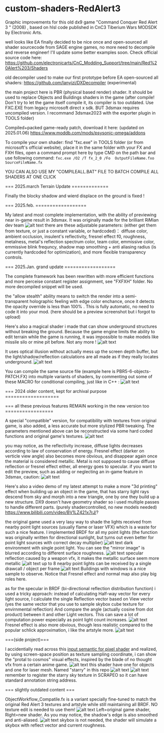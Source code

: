 # custom-shaders-RedAlert3
Graphic improvements for this old dx9 game "Command Conquer Red Alert 3 " (2008) , based on hlsl code published in CnC3 Tiberium Wars MODSDK by Electronic Arts.

well looks like EA finally decided to be nice once and open-sourced all shader sourcecode from SAGE engine games, no more need to decompile and reverse engineer! I'll update some better examples soon. Check official source code here:  https://github.com/electronicarts/CnC_Modding_Support/tree/main/Red%20Alert%203/Shaders

old decompiler used to make our first prototype before EA open-sourced all shaders: https://github.com/lanyizi/DXDecompiler (experimental)

the main project here is PBR (physical based render) shader. It should be used to replace Objects and Buildings shaders in the game 
(after compile! Don't try to let the game itself compile it, its compiler is too outdated. Use FXC.EXE from legacy microsoft direct x sdk. BUT 3dsmax requires uncompiled version. I recommand 3dsmax2023 with the exporter plugin in TOOLS folder)

Compiled+packed game-ready patch, download it here: (updated on 2025.01.06) https://www.moddb.com/mods/psysonic-omega/addons

To compile your own shader: find "fxc.exe" in TOOLS folder (or from microsoft's official website), place it in the same folder with your FX and FXH files, open a command prompt here by type CMD on the path bar and use following command: ` fxc.exe /O2 /T fx_2_0 /Fo  OutputFileName.fxo   SourceFileName.fx  `

YOU CAN ALSO USE MY "COMPILEALL.BAT" FILE TO BATCH COMPILE ALL SHADERS AT ONE CLICK

=== 2025.march  Terrain Update =============

Finally the blocky shadow and wierd displace on the ground is fixed !

=== 2025.feb. ==================

My latest and most complete implementation, with the ability of previewing near in-game result in 3dsmax. It was originally made for the brilliant RiMian dev team
![alt text](https://github.com/NordlichtS/custom-shaders-RedAlert3/blob/main/preview_images/pointlightpreview.gif)
there are these adjustable parameters: (either get them from texture, or just a constant variable, or hardcoded)：
diffuse color, ambient occlusion, insulent's reflectivity, fresnel effect f0, roughness, metalness, metal's reflection spectrum color, team color, emmissive color, emmissive blink frequncy, shadow map smoothing + anti aliasing radius (is currently hardcoded for optimization), and more flexible transparency controls.

=== 2025.Jan. grand update ==================

The complete framework has been rewritten with more efficient functions and more perceise constant register assignment, see "FXFXH" folder. No more decompiled snippet will be used.

the "allow stealth" ability means to switch the render into a semi-transparent holographic feeling with edge color enchance, once it detects the opacity override is less than 100% . This is fully automatic, no need to code it into your mod.
(here should be a preview screenshot but i forgot to upload)

Here's also a magical shader i made that can show underground structures without breaking the ground. Because the game engine limits the ability to edit terrain while the game is running, it was impossible to make models like missile silo or mine pit before. Not any more !
![alt text](https://github.com/NordlichtS/custom-shaders-RedAlert3/blob/main/preview_images/underground1.gif)

It uses optical illusion without actually mess up the screen depth buffer, but the light/shadow/reflection calculations are all made as if they really locates underground.
![alt text](https://github.com/NordlichtS/custom-shaders-RedAlert3/blob/main/preview_images/undergroundlight.gif)

You can compile the same source file (example here is PBR5-6-objects-PATCH.FX) into multiple variants of shaders, by commenting out some of these MACRO for conditional compiling, just like in C++ :
![alt text](https://github.com/NordlichtS/custom-shaders-RedAlert3/blob/main/preview_images/macro.png)


=== 2024 older content, kept for archival purpose ===================

=== all these previous features REMAIN working in the new version too =================

A special "compatible" version, for compatibility with textures from original game, is also added, a less accurate but more stylized PBR tweaking. The parameters mentioned above can be reconstructed via some hard coded functions and original game's textures.
![alt text](https://github.com/NordlichtS/custom-shaders-RedAlert3/blob/main/preview_images/20240517113152.png)

you may notice, as the reflectivity increase, diffuse lights decreases according to law of conservation of energy. 
Fresnel effect (darker on verticle view angle) also becomes more obvious, and disappear again once the material is considered metallic. Metal is not supposed to cause diffuse reflection or fresnel effect either, all energy goes to specular.
if you want to edit the preview, such as adding or neglecting an in-game feature in 3dsmax, caution:
![alt text](https://github.com/NordlichtS/custom-shaders-RedAlert3/blob/main/preview_images/conditional.png)

Here's also a video demo of my latest attempt to make a more "3d printing" effect when building up an object in the game, that has starry light rays descend from sky  and morph into a new triangle, one by one they build up a new structure. DX9 doesn't have geometry shader so i used multiple passes to handle different parts. (purely shadercontrolled, no new models needed) https://www.bilibili.com/video/BV1LZ421x7rJ/?

the original game used a very lasy way to shade the lights received from nearby point light sources (usually flame or laser VFX) which is a waste for such a nice feature. 
I implemented BRDF for all my point lights (the function was originally written for directional sunlight, but turns out even better for point light sources with correct decay multiplier)
![alt text](https://github.com/NordlichtS/custom-shaders-RedAlert3/blob/main/preview_images/single%20point%20light%2001.png )
dark environment with single point light. You can see the "mirror image" is blurred according to different surface roughness.
![alt text](https://github.com/NordlichtS/custom-shaders-RedAlert3/blob/main/preview_images/single%20point%20lights%2002.png )
specular reflection caused by a weapon vfx, it makes the metallic surface seem more metallic
![alt text](https://github.com/NordlichtS/custom-shaders-RedAlert3/blob/main/preview_images/multi%20point%20lights%2002.png )
up to 8 nearby point lights can be received by a single drawcall / object per frame
![alt text](https://github.com/NordlichtS/custom-shaders-RedAlert3/blob/main/preview_images/multi%20point%20lights%2003.png )
Buildings with windows is a nice sample to observe. Notice that Fresnel effect and normal map also play big roles here.

as for the specular in BRDF (bi-directional reflection distribution function) i used a tricky approach: instead of calculating Half-way vector for every light source, I calculate the single Reflection vector based on View vector (yes the same vector that you use to sample skybox cube texture for envirnmental reflection) And compare the angle (actually cosine from dot product) between it and other Light vectors. This can save a lot of computation power especially as point light count increases. 
![alt text](https://github.com/NordlichtS/custom-shaders-RedAlert3/blob/main/preview_images/helperfunctions.png )
Fresnel effect is also more obvious, though less realistic compared to the popular schlick approximation, i like the artstyle more.
![alt text](https://github.com/NordlichtS/custom-shaders-RedAlert3/blob/main/preview_images/fresnel.png )

===(side project)===

I accidentially read across this [input semantic for pixel shader](https://learn.microsoft.com/en-us/windows/win32/direct3dhlsl/dx-graphics-hlsl-semantics#direct3d-9-vpos-and-direct3d-10-sv_position)  and realized, by using screen-space position as texture sampling coordinate, i can show the "protal to cosmos" visual effects, inspired by the blade of no thought vfx from a certain anime game.
![alt text](https://github.com/NordlichtS/custom-shaders-RedAlert3/blob/main/preview_images/starry%2001.png ) 
this shader have one for objects and one for laser mesh. Named "starry" in this repo
![alt text](https://github.com/NordlichtS/custom-shaders-RedAlert3/blob/main/preview_images/starry%20laser%2001.png) 
![alt text](https://github.com/NordlichtS/custom-shaders-RedAlert3/blob/main/preview_images/starry%20laser%2002.png)
remember to register the starry sky texture in SCRAPEO so it can have standard annotation string address.

=== slightly outdated content ===


ObjectWorkflow_Compatile.fx is a variant specially fine-tuned to match the original Red Alert 3 textures and artstyle while still maintaining all BRDF. NO texture edit is needed to use them!
![alt text](https://github.com/NordlichtS/custom-shaders-RedAlert3/blob/main/preview_images/old%20verson%20demo.png)
Left=original game shader, Right=new shader. As you may notice, the shadow's edge is also smoothed and anti-aliased.
![alt text](https://github.com/NordlichtS/custom-shaders-RedAlert3/blob/main/preview_images/pcfshadow.png)
skybox is not needed, the shader will simulate a skybox with reflect vector and current roughness.

